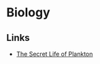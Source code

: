 # Biology
## Links
- [The Secret Life of Plankton](https://www.youtube.com/watch?v=xFQ_fO2D7f0&feature=youtu.be)